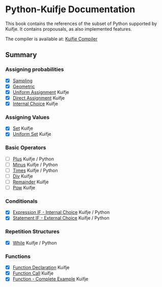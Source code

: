# Python-Kuifje Documentation

This book contains the references of the subset of Python supported by Kuifje.
It contains propousals, as also implemented features.

The compiler is available at:
[Kuifje Compiler](https://github.com/gleisonsdm/kuifje-compiler)

## Summary

### Assigning probabilities
- [x] [Sampling](https://github.com/gleisonsdm/Kuifje-Documentation/blob/pythonK/Chapter%2001/Sampling.md)
- [x] [Geometric](https://github.com/gleisonsdm/Kuifje-Documentation/blob/pythonK/Chapter%2001/Geometric.md)
- [x] [Uniform Assignment](https://github.com/gleisonsdm/Kuifje-Documentation/blob/pythonK/Chapter%2001/Uniform%20Assingment.md) Kuifje
- [x] [Direct Assignment](https://github.com/gleisonsdm/Kuifje-Documentation/blob/pythonK/Chapter%2001/Direct%20Assignment.md) Kuifje
- [x] [Internal Choice](https://github.com/gleisonsdm/Kuifje-Documentation/blob/pythonK/Chapter%2001/Internal%20Choice.md) Kuifje

### Assigning Values
- [x] [Set](https://github.com/gleisonsdm/Kuifje-Documentation/blob/pythonK/Chapter%2002/Set.md) Kuifje
- [x] [Uniform Set](https://github.com/gleisonsdm/Kuifje-Documentation/blob/pythonK/Chapter%2002/Uniform%20Set.md) Kuifje

### Basic Operators
- [ ] [Plus](https://github.com/gleisonsdm/Kuifje-Documentation/blob/pythonK/Chapter%2003/Plus.md) Kuifje / Python
- [ ] [Minus](https://github.com/gleisonsdm/Kuifje-Documentation/blob/pythonK/Chapter%2003/Minus.md) Kuifje / Python
- [ ] [Times](https://github.com/gleisonsdm/Kuifje-Documentation/blob/pythonK/Chapter%2003/Times.md) Kuifje / Python
- [ ] [Div](https://github.com/gleisonsdm/Kuifje-Documentation/blob/pythonK/Chapter%2003/Div.md) Kuifje
- [ ] [Remainder](https://github.com/gleisonsdm/Kuifje-Documentation/blob/pythonK/Chapter%2003/Remainder.md) Kuifje
- [ ] [Pow](https://github.com/gleisonsdm/Kuifje-Documentation/blob/pythonK/Chapter%2003/Pow.md) Kuifje

### Conditionals
- [x] [Expression IF - Internal Choice](https://github.com/gleisonsdm/Kuifje-Documentation/blob/pythonK/Chapter%2004/Expression%20IF.md) Kuifje / Python
- [x] [Statement IF - External Choice](https://github.com/gleisonsdm/Kuifje-Documentation/blob/pythonK/Chapter%2004/Statement%20IF.md) Kuifje / Python

### Repetition Structures
- [x] [While](https://github.com/gleisonsdm/Kuifje-Documentation/blob/pythonK/Chapter%2005/While.md) Kuifje / Python

### Functions
- [x] [Function Declaration](https://github.com/gleisonsdm/Kuifje-Documentation/blob/pythonK/Chapter%2006/Function%20Declaration.md) Kuifje
- [x] [Function Call](https://github.com/gleisonsdm/Kuifje-Documentation/blob/pythonK/Chapter%2006/Function%20Call.md) Kuifje
- [x] [Function - Complete Example](https://github.com/gleisonsdm/Kuifje-Documentation/blob/pythonK/Chapter%2006/Function%20Complete.md) Kuifje
